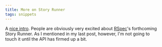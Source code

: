 ```yaml
---
title: More on Story Runner
tags: snippets
---
```


A [nice intro](http://www.vaporbase.com/postings/Beginners_Guide_to_Rspec_on_Story_Runner). People are obviously very excited about [RSpec](http://www.wincent.com/knowledge-base/RSpec)'s forthcoming Story Runner. As I mentioned in my last post, however, I'm not going to touch it until the API has firmed up a bit.

